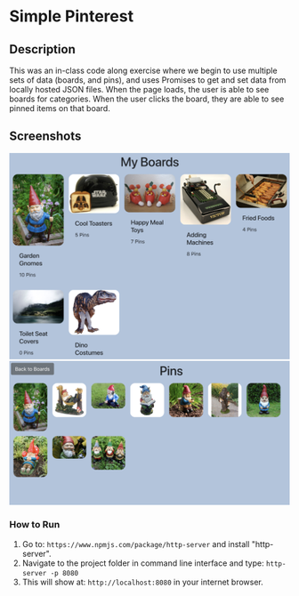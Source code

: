 # Simple Pinterest

## Description
This was an in-class code along exercise where we begin to use multiple sets of data (boards, and pins), and uses Promises to get and set data from locally hosted JSON files. When the page loads, the user is able to see boards for categories. When the user clicks the board, they are able to see pinned items on that board.

## Screenshots
![boardsview](./images/pic1.png)
![pinsview](./images/pic2.png)

### How to Run 
1. Go to: `https://www.npmjs.com/package/http-server` and install "http-server".  
2. Navigate to the project folder in command line interface and type: `http-server -p 8080`  
3. This will show at: `http://localhost:8080` in your internet browser. 
